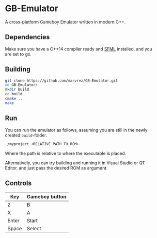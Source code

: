 # GB-Emulator
A cross-platform Gameboy Emulator written in modern C++.

## Dependencies
Make sure you have a C++14 compiler ready and [SFML](https://www.sfml-dev.org/) installed, and you are set to go.

## Building
```sh 
git clone https://github.com/marvrez/GB-Emulator.git
cd GB-Emulator/
mkdir build
cd build
cmake ..
make
```
## Run
You can run the emulator as follows, assuming you are still in the newly created `build`-folder.

```sh
./myproject <RELATIVE_PATH_TO_ROM>
```
Where the path is relative to where the executable is placed.

Alternatively, you can try building and running it in Visual Studio or QT Editor, and just pass the desired ROM as argument.

## Controls

Key   | Gameboy button
------------|-----
Z         | B
X         | A
Enter         | Start
Space         | Select
